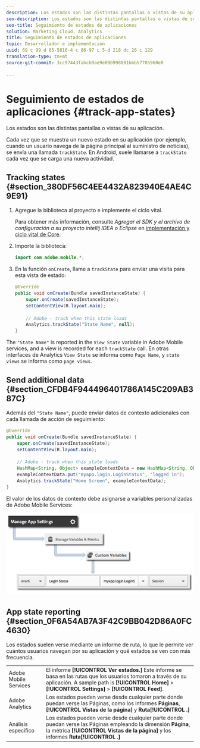 ```yaml
---
description: Los estados son las distintas pantallas o vistas de su aplicación.
seo-description: Los estados son las distintas pantallas o vistas de su aplicación.
seo-title: Seguimiento de estados de aplicaciones
solution: Marketing Cloud, Analytics
title: Seguimiento de estados de aplicaciones
topic: Desarrollador e implementación
uuid: 69 c 99 d 05-5816-4 c 86-97 c 5-d 218 dc 26 c 129
translation-type: tm+mt
source-git-commit: 3cc97443fabcb9ae9e09b998801bbb57785960e0

---
```



# Seguimiento de estados de aplicaciones {#track-app-states}

Los estados son las distintas pantallas o vistas de su aplicación.

Cada vez que se muestra un nuevo estado en su aplicación (por ejemplo, cuando un usuario navega de la página principal al suministro de noticias), se envía una llamada `trackState`. En Android, suele llamarse a `trackState` cada vez que se carga una nueva actividad.

## Tracking states {#section_380DF56C4EE4432A823940E4AE4C9E91}

1. Agregue la biblioteca al proyecto e implemente el ciclo vital.

   Para obtener más información, consulte *Agregar el SDK y el archivo de configuración a su proyecto intellij IDEA o Eclipse* en [implementación y ciclo vital de Core](/help/android/getting-started/dev-qs.md).

1. Importe la biblioteca:

   ```java
   import com.adobe.mobile.*;
   ```

1. En la función `onCreate`, llame a `trackState` para enviar una visita para esta vista de estado:

   ```java
   @Override 
   public void onCreate(Bundle savedInstanceState) { 
       super.onCreate(savedInstanceState); 
       setContentView(R.layout.main); 
   
       // Adobe - track when this state loads 
       Analytics.trackState("State Name", null); 
   }
   ```

The `"State Name"` is reported in the `View State` variable in Adobe Mobile services, and a view is recorded for each `trackState` call. En otras interfaces de Analytics `View State` se informa como `Page Name`, y `state views` se informa como `page views`.

## Send additional data {#section_CFDB4F944496401786A145C209AB387C}

Además del `"State Name"`, puede enviar datos de contexto adicionales con cada llamada de acción de seguimiento:

```java
@Override 
public void onCreate(Bundle savedInstanceState) { 
    super.onCreate(savedInstanceState); 
    setContentView(R.layout.main); 
  
    // Adobe - track when this state loads 
    HashMap<String, Object> exampleContextData = new HashMap<String, Object>(); 
    exampleContextData.put("myapp.login.LoginStatus", "logged in"); 
    Analytics.trackState("Home Screen", exampleContextData); 
}
```

El valor de los datos de contexto debe asignarse a variables personalizadas de Adobe Mobile Services:

![](assets/map-variable-context-state.png)

## App state reporting {#section_0F6A54AB7A3F42C9BB042D86A0FC4630}

Los estados suelen verse mediante un informe de ruta, lo que le permite ver cuántos usuarios navegan por su aplicación y qué estados se ven con más frecuencia.

|  |  |
|--- |--- |
| Adobe Mobile Services  | El informe **[!UICONTROL Ver estados.]** Este informe se basa en las rutas que los usuarios tomaron a través de su aplicación. A sample path is  **[!UICONTROL Home]**  &gt;  **[!UICONTROL Settings]**  &gt; **[!UICONTROL Feed]**. |
| Adobe Analytics | Los estados pueden verse desde cualquier parte donde puedan verse las Páginas, como los informes **Páginas**, **[!UICONTROL Vistas de la página]** y **Ruta[!UICONTROL .]** |
| Análisis específico | Los estados pueden verse desde cualquier parte donde puedan verse las Páginas empleando la dimensión **Página**, la métrica **[!UICONTROL Vistas de la página]** y los informes **Ruta[!UICONTROL .]** |


